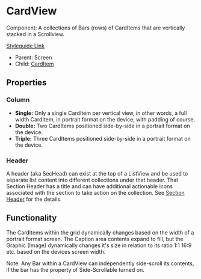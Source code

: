 # CardView

Component: A collections of Bars (rows) of CardItems that are vertically stacked in a Scrollview.

[Styleguide Link](https://zpl.io/aBvePwQ)

- Parent: Screen
- Child: [CardItem](https://github.com/able-app/docs/blob/26fef4dd60d663f49dd419ed514bd2b8d643c5ed/controls/components/card/card-item.md)

## Properties

### Column

- **Single:** Only a single CardItem per vertical view, in other words, a full width CardItem,  in portrait format on the device, with padding of course.
- **Double:** Two CardItems positioned side-by-side in a portrait format on the device.
- **Triple:** Three CardItems positioned side-by-side in a portrait format on the device.

### Header

A header (aka SecHead) can exist at the top of a ListView and be used to separate list content into different collections under that header. That Section Header has a title and can have additional actionable icons associated with the section to take action on the collection. See [Section Header](https://github.com/able-app/docs/blob/b9b8be305e8d9efb656b83048677b42297120b39/controls/components/sec-head.md) for the details.

## Functionality

The CardItems within the grid dynamically changes based on the width of a portrait format screen. The Caption area contents expand to fill, but the Graphic (Image) dynamically changes it's size in relation to its ratio 1:1 16:9 etc. based on the devices screen width.

Note: Any Bar within a CardView can independently side-scroll its contents, if the bar has the property of Side-Scrollable turned on.
